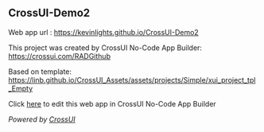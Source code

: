 ## CrossUI-Demo2
Web app url : https://kevinlights.github.io/CrossUI-Demo2

This project was created by CrossUI No-Code App Builder: https://crossui.com/RADGithub

Based on template: https://linb.github.io/CrossUI_Assets/assets/projects/Simple/xui_project_tpl_Empty

Click [here](https://crossui.com/RADGithub/#!from=github&owner=kevinlights&repo=CrossUI-Demo2) to edit this web app in CrossUI No-Code App Builder

<i>Powered by [CrossUI](https://crossui.com)</i>
